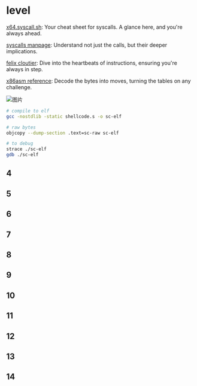 # level
[x64.syscall.sh](https://x64.syscall.sh/): Your cheat sheet for syscalls. A glance here, and you're always ahead.

[syscalls manpage](https://man7.org/linux/man-pages/man2/syscalls.2.html): Understand not just the calls, but their deeper implications.

[felix cloutier](https://www.felixcloutier.com/x86/): Dive into the heartbeats of instructions, ensuring you're always in step.

[x86asm reference](http://ref.x86asm.net/coder64.html): Decode the bytes into moves, turning the tables on any challenge.

![图片](https://github.com/user-attachments/assets/38ff999a-07f2-4e20-be0b-c2b334a53c96)

```sh
# compile to elf
gcc -nostdlib -static shellcode.s -o sc-elf
```
```sh
# raw bytes
objcopy --dump-section .text=sc-raw sc-elf
```
```sh
# to debug
strace ./sc-elf
gdb ./sc-elf
```

## 4

## 5

## 6

## 7

## 8

## 9

## 10

## 11

## 12

## 13

## 14
